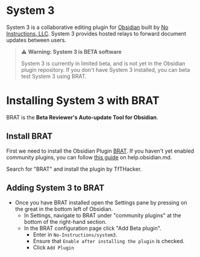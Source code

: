# System 3

System 3 is a collaborative editing plugin for [Obsidian](https://obsidian.md) built by [No Instructions, LLC](https://noinstructions.ai).
System 3 provides hosted relays to forward document updates between users.

> :warning: **Warning: System 3 is BETA software**
>
> System 3 is currently in limited beta, and is not yet in the Obsidian plugin repository.
> If you don't have System 3 installed, you can beta test System 3 using BRAT.

# Installing System 3 with BRAT
BRAT is the **Beta Reviewer's Auto-update Tool for Obsidian**.

## Install BRAT
First we need to install the Obsidian Plugin [BRAT](https://github.com/TfTHacker/obsidian42-brat).
If you haven't yet enabled community plugins, you can follow [this guide](https://help.obsidian.md/Extending+Obsidian/Community+plugins) on help.obsidian.md.

Search for "BRAT" and install the plugin by TfTHacker.

## Adding System 3 to BRAT
- Once you have BRAT installed open the Settings pane by pressing on the great in the bottom left of Obsidian.
  - In Settings, navigate to BRAT under "community plugins" at the bottom of the right-hand section.
  - In the BRAT configuration page click "Add Beta plugin".
    - Enter in `No-Instructions/system3`.
    - Ensure that `Enable after installing the plugin` is checked.
    - Click `Add Plugin`
